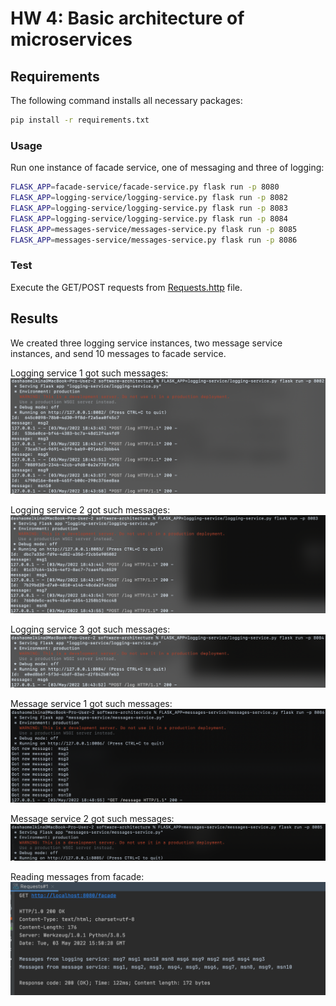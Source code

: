 # HW 4: Basic architecture of microservices

## Requirements
The following command installs all necessary packages:
```bash
pip install -r requirements.txt
```

### Usage
Run one instance of facade service, one of messaging and three of logging:
```bash
FLASK_APP=facade-service/facade-service.py flask run -p 8080
FLASK_APP=logging-service/logging-service.py flask run -p 8082
FLASK_APP=logging-service/logging-service.py flask run -p 8083
FLASK_APP=logging-service/logging-service.py flask run -p 8084
FLASK_APP=messages-service/messages-service.py flask run -p 8085
FLASK_APP=messages-service/messages-service.py flask run -p 8086
```

### Test
Execute the GET/POST requests from [Requests.http](https://github.com/romanyshyn-natalia/software-architecture/blob/micro_basics/facade-service/Requests.http) file.

## Results
We created three logging service instances, two message service instances, and send 10 messages to facade service.

Logging service 1 got such messages:
![](images/logging1.png)

Logging service 2 got such messages:
![](images/logging2.png)

Logging service 3 got such messages:
![](images/logging3.png)

Message service 1 got such messages:
![](images/message1.png)

Message service 2 got such messages:
![](images/message2.png)

Reading messages from facade:
![](images/results.png)
